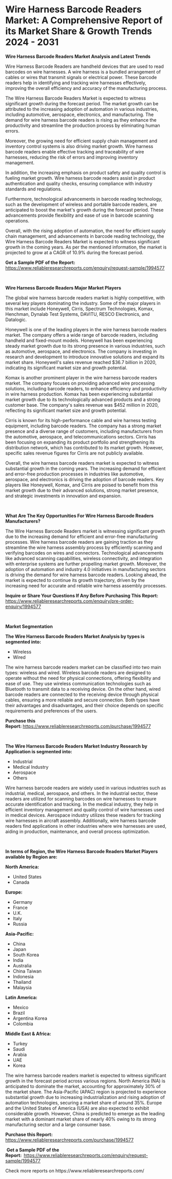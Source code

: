 <p><h1>Wire Harness Barcode Readers Market: A Comprehensive Report of its Market Share & Growth Trends 2024 - 2031</h1></p><p><strong>Wire Harness Barcode Readers Market Analysis and Latest Trends</strong></p>
<p><p>Wire Harness Barcode Readers are handheld devices that are used to read barcodes on wire harnesses. A wire harness is a bundled arrangement of cables or wires that transmit signals or electrical power. These barcode readers help in identifying and tracking wire harnesses effectively, improving the overall efficiency and accuracy of the manufacturing process.</p><p>The Wire Harness Barcode Readers Market is expected to witness significant growth during the forecast period. The market growth can be attributed to the increasing adoption of automation in various industries, including automotive, aerospace, electronics, and manufacturing. The demand for wire harness barcode readers is rising as they enhance the productivity and streamline the production process by eliminating human errors.</p><p>Moreover, the growing need for efficient supply chain management and inventory control systems is also driving market growth. Wire harness barcode readers enable effective tracking and traceability of wire harnesses, reducing the risk of errors and improving inventory management.</p><p>In addition, the increasing emphasis on product safety and quality control is fueling market growth. Wire harness barcode readers assist in product authentication and quality checks, ensuring compliance with industry standards and regulations.</p><p>Furthermore, technological advancements in barcode reading technology, such as the development of wireless and portable barcode readers, are anticipated to boost the market's growth during the forecast period. These advancements provide flexibility and ease of use in barcode scanning operations.</p><p>Overall, with the rising adoption of automation, the need for efficient supply chain management, and advancements in barcode reading technology, the Wire Harness Barcode Readers Market is expected to witness significant growth in the coming years. As per the mentioned information, the market is projected to grow at a CAGR of 10.9% during the forecast period.</p></p>
<p><strong>Get a Sample PDF of the Report:&nbsp;</strong> <a href="https://www.reliableresearchreports.com/enquiry/request-sample/1994577">https://www.reliableresearchreports.com/enquiry/request-sample/1994577</a></p>
<p>&nbsp;</p>
<p><strong>Wire Harness Barcode Readers Major Market Players</strong></p>
<p><p>The global wire harness barcode readers market is highly competitive, with several key players dominating the industry. Some of the major players in this market include Honeywell, Cirris, Spectrum Technologies, Komax, Henchman, Dynalab Test Systems, DAVITU, RESCO Electronics, and Datalogic.</p><p>Honeywell is one of the leading players in the wire harness barcode readers market. The company offers a wide range of barcode readers, including handheld and fixed-mount models. Honeywell has been experiencing steady market growth due to its strong presence in various industries, such as automotive, aerospace, and electronics. The company is investing in research and development to introduce innovative solutions and expand its market share. Honeywell's sales revenue reached $36.7 billion in 2020, indicating its significant market size and growth potential.</p><p>Komax is another prominent player in the wire harness barcode readers market. The company focuses on providing advanced wire processing solutions, including barcode readers, to enhance efficiency and productivity in wire harness production. Komax has been experiencing substantial market growth due to its technologically advanced products and a strong customer base. The company's sales revenue was $452 million in 2020, reflecting its significant market size and growth potential.</p><p>Cirris is known for its high-performance cable and wire harness testing equipment, including barcode readers. The company has a strong market presence and a diverse range of customers, including manufacturers from the automotive, aerospace, and telecommunications sectors. Cirris has been focusing on expanding its product portfolio and strengthening its distribution network, which has contributed to its market growth. However, specific sales revenue figures for Cirris are not publicly available.</p><p>Overall, the wire harness barcode readers market is expected to witness substantial growth in the coming years. The increasing demand for efficient and error-free production processes in industries like automotive, aerospace, and electronics is driving the adoption of barcode readers. Key players like Honeywell, Komax, and Cirris are poised to benefit from this market growth due to their advanced solutions, strong market presence, and strategic investments in innovation and expansion.</p></p>
<p>&nbsp;</p>
<p><strong>What Are The Key Opportunities For Wire Harness Barcode Readers Manufacturers?</strong></p>
<p><p>The Wire Harness Barcode Readers market is witnessing significant growth due to the increasing demand for efficient and error-free manufacturing processes. Wire harness barcode readers are gaining traction as they streamline the wire harness assembly process by efficiently scanning and verifying barcodes on wires and connectors. Technological advancements like advanced scanning capabilities, wireless connectivity, and integration with enterprise systems are further propelling market growth. Moreover, the adoption of automation and industry 4.0 initiatives in manufacturing sectors is driving the demand for wire harness barcode readers. Looking ahead, the market is expected to continue its growth trajectory, driven by the increasing need for accurate and reliable wire harness assembly processes.</p></p>
<p><strong>Inquire or Share Your Questions If Any Before Purchasing This Report:</strong> <a href="https://www.reliableresearchreports.com/enquiry/pre-order-enquiry/1994577">https://www.reliableresearchreports.com/enquiry/pre-order-enquiry/1994577</a></p>
<p>&nbsp;</p>
<p><strong>Market Segmentation</strong></p>
<p><strong>The Wire Harness Barcode Readers Market Analysis by types is segmented into:</strong></p>
<p><ul><li>Wireless</li><li>Wired</li></ul></p>
<p><p>The wire harness barcode readers market can be classified into two main types: wireless and wired. Wireless barcode readers are designed to operate without the need for physical connections, offering flexibility and ease of use. They use wireless communication technologies such as Bluetooth to transmit data to a receiving device. On the other hand, wired barcode readers are connected to the receiving device through physical cables, ensuring a more reliable and secure connection. Both types have their advantages and disadvantages, and their choice depends on specific requirements and preferences of the users.</p></p>
<p><strong>Purchase this Report:&nbsp;</strong><a href="https://www.reliableresearchreports.com/purchase/1994577">https://www.reliableresearchreports.com/purchase/1994577</a></p>
<p>&nbsp;</p>
<p><strong>The Wire Harness Barcode Readers Market Industry Research by Application is segmented into:</strong></p>
<p><ul><li>Industrial</li><li>Medical Industry</li><li>Aerospace</li><li>Others</li></ul></p>
<p><p>Wire harness barcode readers are widely used in various industries such as industrial, medical, aerospace, and others. In the industrial sector, these readers are utilized for scanning barcodes on wire harnesses to ensure accurate identification and tracking. In the medical industry, they help in efficient inventory management and quality control of wire harnesses used in medical devices. Aerospace industry utilizes these readers for tracking wire harnesses in aircraft assembly. Additionally, wire harness barcode readers find applications in other industries where wire harnesses are used, aiding in production, maintenance, and overall process optimization.</p></p>
<p>&nbsp;</p>
<p><strong>In terms of Region, the Wire Harness Barcode Readers Market Players available by Region are:</strong></p>
<p>
    <p> <strong> North America: </strong>
        <ul>
            <li>United States</li>
            <li>Canada</li>
        </ul>
        </p> 
    <p> <strong> Europe: </strong>
        <ul>
            <li>Germany</li>
            <li>France</li>
            <li>U.K.</li>
            <li>Italy</li>
            <li>Russia</li>
        </ul>
        </p> 
    <p> <strong> Asia-Pacific: </strong>
        <ul>
            <li>China</li>
            <li>Japan</li>
            <li>South Korea</li>
            <li>India</li>
            <li>Australia</li>
            <li>China Taiwan</li>
            <li>Indonesia</li>
            <li>Thailand</li>
            <li>Malaysia</li>
        </ul>
        </p> 
    <p> <strong> Latin America: </strong>
        <ul>
            <li>Mexico</li>
            <li>Brazil</li>
            <li>Argentina Korea</li>
            <li>Colombia</li>
        </ul>
        </p> 
    <p> <strong> Middle East & Africa: </strong>
        <ul>
            <li>Turkey</li>
            <li>Saudi</li>
            <li>Arabia</li>
            <li>UAE</li>
            <li>Korea</li>
        </ul>
    </p>
    </p>
<p><p>The wire harness barcode readers market is expected to witness significant growth in the forecast period across various regions. North America (NA) is anticipated to dominate the market, accounting for approximately 30% of the market share. The Asia-Pacific (APAC) region is projected to experience substantial growth due to increasing industrialization and rising adoption of automation technologies, securing a market share of around 35%. Europe and the United States of America (USA) are also expected to exhibit considerable growth. However, China is predicted to emerge as the leading market with a dominant market share of nearly 40% owing to its strong manufacturing sector and a large consumer base.</p></p>
<p><strong>Purchase this Report: </strong><a href="https://www.reliableresearchreports.com/purchase/1994577">https://www.reliableresearchreports.com/purchase/1994577</a></p>
<p>&nbsp;<strong>Get a Sample PDF of the Report:&nbsp;&nbsp;</strong><a href="https://www.reliableresearchreports.com/enquiry/request-sample/1994577">https://www.reliableresearchreports.com/enquiry/request-sample/1994577</a></p>
<p><strong></strong></p>
<p>Check more reports on https://www.reliableresearchreports.com/</p>